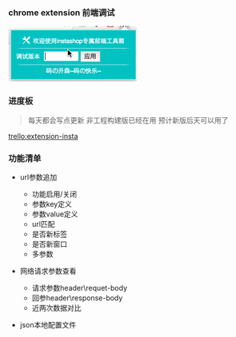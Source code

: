 ### chrome extension 前端调试

![](other/index.jpeg)

### 进度板

>每天都会写点更新 非工程构建版已经在用 预计新版后天可以用了

[trello:extension-insta](https://trello.com/b/GDf0mREr/play)

### 功能清单

* url参数追加
    * 功能启用/关闭
    * 参数key定义
    * 参数value定义
    * url匹配
    * 是否新标签
    * 是否新窗口
    * 多参数

* 网络请求参数查看
    * 请求参数header\requet-body
    * 回参header\response-body
    * 近两次数据对比

* json本地配置文件

